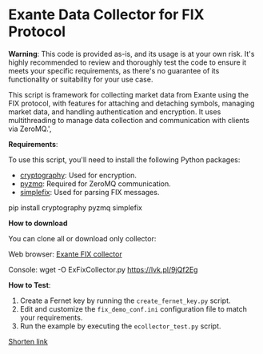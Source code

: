 # Exante Data Collector for FIX Protocol

**Warning**: This code is provided as-is, and its usage is at your own risk. It's highly recommended to review and thoroughly test the code to ensure it meets your specific requirements, as there's no guarantee of its functionality or suitability for your use case.

This script is framework for collecting market data from Exante using the FIX protocol, with features for
attaching and detaching symbols, managing market data, and handling authentication and encryption. It uses
multithreading to manage data collection and communication with clients via ZeroMQ.',



**Requirements**:

To use this script, you'll need to install the following Python packages:

- [cryptography](https://pypi.org/project/cryptography): Used for encryption.
- [pyzmq](https://pypi.org/project/pyzmq): Required for ZeroMQ communication.
- [simplefix](https://pypi.org/project/simplefix): Used for parsing FIX messages.

pip install cryptography pyzmq simplefix

**How to download**

You can clone all or download only collector:

Web browser: [Exante FIX collector](https://lvk.pl/9jQf2Eg)

Console: wget -O ExFixCollector.py https://lvk.pl/9jQf2Eg

**How to Test**:

1. Create a Fernet key by running the `create_fernet_key.py` script.
2. Edit and customize the `fix_demo_conf.ini` configuration file to match your requirements.
3. Run the example by executing the `ecollector_test.py` script.

[Shorten link](https://lvk.pl)